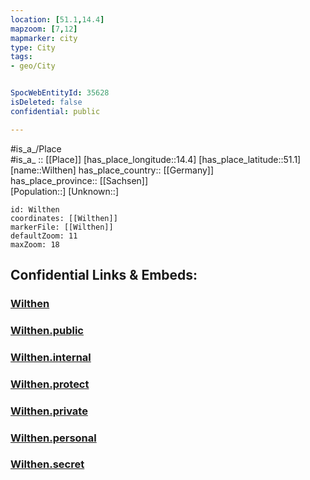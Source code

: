```yaml
---
location: [51.1,14.4] 
mapzoom: [7,12] 
mapmarker: city 
type: City
tags:
- geo/City


SpocWebEntityId: 35628
isDeleted: false
confidential: public

---
```

#is_a_/Place  
#is_a_ :: [[Place]] 
[has_place_longitude::14.4] 
[has_place_latitude::51.1] 
[name::Wilthen] 
has_place_country:: [[Germany]]  
has_place_province:: [[Sachsen]]  
[Population::] 
[Unknown::] 


```leaflet
id: Wilthen
coordinates: [[Wilthen]] 
markerFile: [[Wilthen]] 
defaultZoom: 11 
maxZoom: 18
```


## Confidential Links & Embeds: 

### [Wilthen](/_Standards/Earth/Continent/Europe/Europe~Central/Germany/Germany~East/Sachsen/counties~Sachsen/Bautzen/cities~Bautzen/Wilthen.md) 

### [Wilthen.public](/_public/Earth/Continent/Europe/Europe~Central/Germany/Germany~East/Sachsen/counties~Sachsen/Bautzen/cities~Bautzen/Wilthen.public.md) 

### [Wilthen.internal](/_internal/Earth/Continent/Europe/Europe~Central/Germany/Germany~East/Sachsen/counties~Sachsen/Bautzen/cities~Bautzen/Wilthen.internal.md) 

### [Wilthen.protect](/_protect/Earth/Continent/Europe/Europe~Central/Germany/Germany~East/Sachsen/counties~Sachsen/Bautzen/cities~Bautzen/Wilthen.protect.md) 

### [Wilthen.private](/_private/Earth/Continent/Europe/Europe~Central/Germany/Germany~East/Sachsen/counties~Sachsen/Bautzen/cities~Bautzen/Wilthen.private.md) 

### [Wilthen.personal](/_personal/Earth/Continent/Europe/Europe~Central/Germany/Germany~East/Sachsen/counties~Sachsen/Bautzen/cities~Bautzen/Wilthen.personal.md) 

### [Wilthen.secret](/_secret/Earth/Continent/Europe/Europe~Central/Germany/Germany~East/Sachsen/counties~Sachsen/Bautzen/cities~Bautzen/Wilthen.secret.md)


